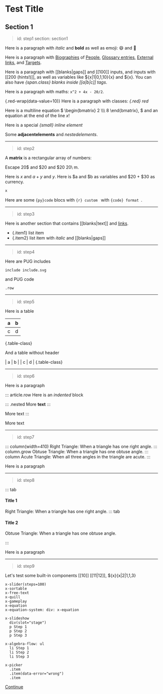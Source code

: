 # Test Title

## Section 1 

> id: step1
> section: section1

Here is a paragraph with _italic_ and __bold__ as well as emoji: :smile: and :penguin:

Here is a paragraph with [Biographies](bio:gauss) of [People](bio:euler),
[Glossary entries](gloss:polygon), [External links](https://mathigon.org), and
[Targets](->#step1).

Here is a paragraph with [[blanks|gaps]] and [[100]] inputs, and inputs with
[[200 (hints!)]], as well as variables like ${x|1|0,1,10}{x} and ${x}. You
can also have _{span.class} blanks inside [[a|b|c]] tags_.

Here is a paragraph with maths: `x^2 + 4x - 20/2`.

{.red-wrap(data-value=10)} Here is a paragraph with classes: _{.red} red_

Here is a multiline equation $ \begin{bmatrix}
  2 \\\\\\
  8
\end{bmatrix}, $ and an equation at the end of the line $x!$

Here is a special _{small} inline element_

Some __adjacent__**elements** and _nested*elements*_.

---
> id: step2

A **matrix** is a rectangular array of numbers: 

Escape 20\$ and \$20 and $20 20\ m.

Here is $x$ and $a + y$ and $y$. Here is $a and $b as variables and $20 + $30 as currency.



``` latex
x
```

Here are some `{py}code` blocs with `{r} custom `  with `{code} format `.

---
> id: step3

Here is another section that contains [[blanks|text]] and [links](url).

* {.item1} list item 
* {.item2} list item with _italic_ and [[blanks|gaps]]

---
> id: step4

Here are PUG includes

    include include.svg

and PUG code

    .row

---
> id: step5

Here is a table

| a | b |
| - | - |
| c | d |
{.table-class}

And a table without header

| a | b |
| c | d |
{.table-class}

---
> id: step6

Here is a paragraph

::: article.row
Here is an _indented_ block

::: .nested
More __text__
:::

More text
:::

More text 

---
> id: step7

::: column(width=410)
Right Triangle: When a triangle has one right angle.
::: column.grow
Obtuse Triangle: When a triangle has one obtuse angle.
::: column
Acute Triangle: When all three angles in the triangle are acute.
:::

Here is a paragraph

---
> id: step8

::: tab
#### Title 1
Right Triangle: When a triangle has one right angle.
::: tab

#### Title 2

Obtuse Triangle: When a triangle has one obtuse angle.

:::

Here is a paragraph

---
> id: step9

Let's test some built-in components [[10]] [[11|12]], ${x}{x|2|1,1,3}

    x-slider(steps=100)
    x-sortable
    x-free-text
    x-quill
    x-gameplay
    x-equation
    x-equation-system: div: x-equation
    
    x-slideshow
      div(slot="stage")
      p Step 1
      p Step 2
      p Step 3
      
    x-algebra-flow: ul
      li Step 1
      li Step 2
      li Step 3
      
    x-picker
      .item
      .item(data-error="wrong")
      .item

[Continue](btn:next)
